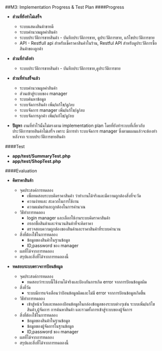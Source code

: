 ##M3: Implementation Progress & Test Plan 
####Progress
 - **ส่วนที่ยังทำไม่เสร็จ**
     -  ระบบแสดงสินค้าขายดี
     -  ระบบคำนวณมูลค่าสินค้า
     -  ระบบประวัติการขายสินค้า - บันทึกประวัติการขาย, ดูประวัติการขาย, แก้ไขประวัติการขาย
     -  API - Restfull api สำหรับเช็คราคาสินค้าในร้าน, Restful API สำหรับดูประวัติการซื้อสินค้าของลูกค้า
 - **ส่วนที่กำลังทำ**
     -  ระบบประวัติการขายสินค้า - บันทึกประวัติการขาย,ดูประวัติการขาย
 - **ส่วนที่ทำเสร็จแล้ว**    
     -  ระบบคำนวณมูลค่าสินค้า
     -  ส่วนเข้าสู่ระบบของ manager
     -  ระบบค้นหาข้อมูล
     -  ระบบจัดการสินค้า เพิ่ม/แก้ไข/ดู/ลบ
     -  ระบบจัดการ manager เพิ่ม/แก้ไข/ดู/ลบ
     -  ระบบจัดการลูกค้า เพิ่ม/แก้ไข/ดู/ลบ      
   
 - **ปัญหา** งานที่ทำไว้นั้นไม่ตรงตาม implementation plan โดยที่ยังทำระบบที่เกี่ยวกับประวัติการขายสินค้าไม่เสร็จ เพราะ มีการทำ ระบบจัดการ manager ซึ่งตามแผนแล้วจะต้องทำหลังจาก ระบบประวัติการขายสินค้า

####Test
 - **app/test/SummaryTest.php**
 - **app/test/ShopTest.php**  

####Evaluation
 - **คิดราคาสินค้า**  
     - จุดประสงค์การทดลอง  
        - เพื่อทดสอบระบบคิดราคาสินค้า ว่าทำงานได้จริงและมีความถูกต้องสิ่งที่จะวัด      
        - ความง่ายและ สะดวกในการใช้งาน    
        - ความแม่นยำและถูกต้องในการคำนวณ
     - วิธีทำการทดลอง  
        - login manager และเลือกใช้งานระบบคิดราคาสินค้า    
        - กรอกชื่อสินค้าและจำนวนสินค้าที่จะคิดราคา    
        - ตรวจสอบความถูกต้องของสินค้าและราคาสินค้าที่ระบบคำนวน    
     - สิ่งที่ต้องใช้ในการทดลอง  
        - ข้อมูลของสินค้าในฐานข้อมูล    
        - ID,password ของ manager    
     - ผลที่ได้จากการทดลอง    
     - สรุปและสิ่งที่ได้จากการทดลองนี้

 - **ทดสอบระบบตรวจการป้อนข้อมูล**  
     - จุดประสงค์การทดลอง  
        - ทดสอบว่าระบบนี้ใช้งานได้จริงและป้องกันการเกิด error จากการป้อนข้อมูลผิด  
     - สิ่งที่วัด  
        - ระบบมีการแจ้งเตือนว่าป้อนข้อมูลผิดและไม่มี error จากการป้อนข้อมูลเกิดขึ้น
     - วิธีทำการทดลอง    
        - เข้าสู่หน้าเว็บและทดลองป้อนข้อมูลในกล่องข้อมูลของระบบต่างๆเช่น ระบบเพิ่ม/แก้ไขสินค้า,ผู้จัดการ การค้นหาสินค้า และรวมทั้งการเข้าสู่ระบบของผู้จัดการ
     - สิ่งที่ต้องใช้ในการทดลอง  
        - ข้อมูลของสินค้าในฐานข้อมูล      
        - ข้อมูลของผู้จัดการในฐานข้อมูล
        - ID,password ของ manager    
     - ผลที่ได้จากการทดลอง    
     - สรุปและสิ่งที่ได้จากการทดลองนี้
